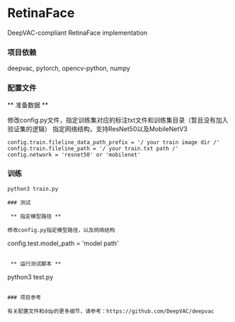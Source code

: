 # RetinaFace
DeepVAC-compliant RetinaFace implementation

### 项目依赖

deepvac, pytorch, opencv-python, numpy

### 配置文件

 ** 准备数据 **

修改config.py文件，指定训练集对应的标注txt文件和训练集目录（暂且没有加入验证集的逻辑）
指定网络结构，支持ResNet50以及MobileNetV3

```
config.train.fileline_data_path_prefix = '/ your train image dir /'
config.train.fileline_path = '/ your train.txt path /'
config.network = 'resnet50' or 'mobilenet'
```

### 训练


```
python3 train.py
```

```
### 测试

 ** 指定模型路径 **

修改config.py指定模型路径，以及网络结构

```
config.test.model_path = 'model path'
```

 ** 运行测试脚本 **

```
python3 test.py
```

### 项目参考

有关配置文件和ddp的更多细节，请参考：https://github.com/DeepVAC/deepvac
